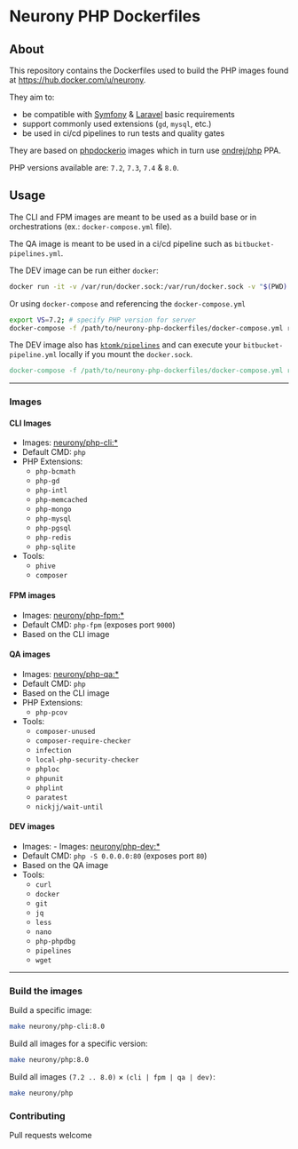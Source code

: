 Neurony PHP Dockerfiles
======================================================================

## About

This repository contains the Dockerfiles used to build the PHP images found at https://hub.docker.com/u/neurony.

They aim to:
- be compatible with [Symfony](http://symfony.com/) & [Laravel](https://laravel.com/) basic requirements
- support commonly used extensions (`gd`, `mysql`, etc.)
- be used in ci/cd pipelines to run tests and quality gates

They are based on [phpdockerio](https://hub.docker.com/u/phpdockerio) images which in turn use [ondrej/php](https://launchpad.net/~ondrej/+archive/ubuntu/php) PPA.

PHP versions available are: `7.2`, `7.3`, `7.4` & `8.0`.


## Usage

The CLI and FPM images are meant to be used as a build base or in orchestrations (ex.: `docker-compose.yml` file).

The QA image is meant to be used in a ci/cd pipeline such as `bitbucket-pipelines.yml`.

The DEV image can be run either `docker`:

```bash
docker run -it -v /var/run/docker.sock:/var/run/docker.sock -v "$(PWD):/app" -p 80:80 neurony/php-dev:8.0
```

Or using `docker-compose` and referencing the `docker-compose.yml`
```bash
export VS=7.2; # specify PHP version for server
docker-compose -f /path/to/neurony-php-dockerfiles/docker-compose.yml run app;
```

The DEV image also has [`ktomk/pipelines`](https://github.com/ktomk/pipelines) and can execute your `bitbucket-pipeline.yml` locally if you mount the `docker.sock`.
```makefile
docker-compose -f /path/to/neurony-php-dockerfiles/docker-compose.yml run app pipelines --trigger 'pr:development';
```


----------------------------------------------------------------------

### Images

#### CLI Images
- Images: [neurony/php-cli:*](https://hub.docker.com/r/neurony/php-cli)
- Default CMD: `php`
- PHP Extensions:
    - `php-bcmath`
    - `php-gd`
    - `php-intl`
    - `php-memcached`
    - `php-mongo`
    - `php-mysql`
    - `php-pgsql`
    - `php-redis`
    - `php-sqlite`
- Tools:
    - `phive`
    - `composer`

#### FPM images
- Images: [neurony/php-fpm:*](https://hub.docker.com/r/neurony/php-fpm)
- Default CMD: `php-fpm` (exposes port `9000`)
- Based on the CLI image

#### QA images
- Images: [neurony/php-qa:*](https://hub.docker.com/r/neurony/php-qa)
- Default CMD: `php`
- Based on the CLI image
- PHP Extensions:
    - `php-pcov`
- Tools:
    - `composer-unused`
    - `composer-require-checker`
    - `infection`
    - `local-php-security-checker`
    - `phploc`
    - `phpunit`
    - `phplint`
    - `paratest`
    - `nickjj/wait-until`

#### DEV images
- Images: - Images: [neurony/php-dev:*](https://hub.docker.com/r/neurony/php-dev)
- Default CMD: `php -S 0.0.0.0:80` (exposes port `80`)
- Based on the QA image
- Tools:
    - `curl`
    - `docker`
    - `git`
    - `jq`
    - `less`
    - `nano`
    - `php-phpdbg`
    - `pipelines`
    - `wget`

----------------------------------------------------------------------

### Build the images

Build a specific image:
```bash
make neurony/php-cli:8.0
```

Build all images for a specific version:
```bash
make neurony/php:8.0
```

Build all images `(7.2 .. 8.0)` &times; `(cli | fpm | qa | dev)`:
```bash
make neurony/php
```

### Contributing

Pull requests welcome